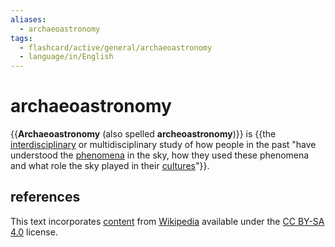 ```yaml
---
aliases:
  - archaeoastronomy
tags:
  - flashcard/active/general/archaeoastronomy
  - language/in/English
---
```


# archaeoastronomy

{{__Archaeoastronomy__ (also spelled __archeoastronomy__)}} is {{the [interdisciplinary](interdisciplinarity.md) or multidisciplinary study of how people in the past "have understood the [phenomena](phenomenon.md) in the sky, how they used these phenomena and what role the sky played in their [cultures](culture.md)"}}. <!--SR:!2024-12-01,101,290!2025-01-27,152,310-->

## references

This text incorporates [content](https://en.wikipedia.org/wiki/archaeoastronomy) from [Wikipedia](Wikipedia.md) available under the [CC BY-SA 4.0](https://creativecommons.org/licenses/by-sa/4.0/) license.

